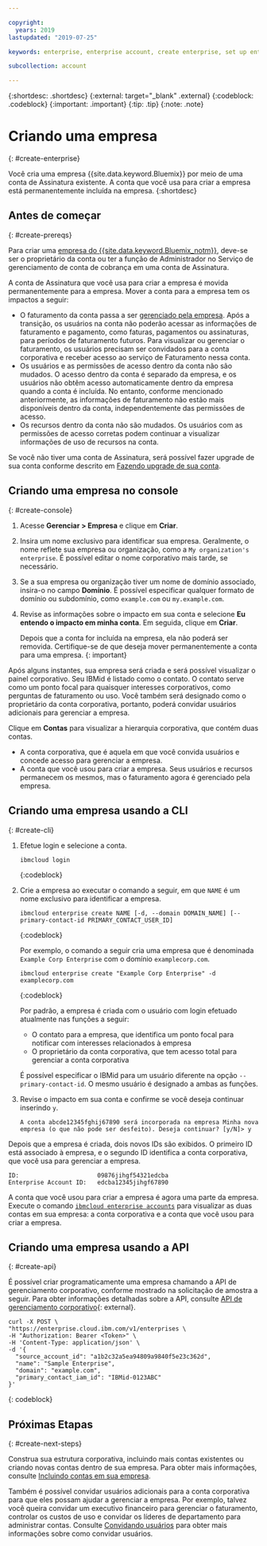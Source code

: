 ```yaml
---

copyright:
  years: 2019
lastupdated: "2019-07-25"

keywords: enterprise, enterprise account, create enterprise, set up enterprise, multiple account

subcollection: account

---
```


{:shortdesc: .shortdesc}
{:external: target="_blank" .external}
{:codeblock: .codeblock}
{:important: .important}
{:tip: .tip}
{:note: .note}

# Criando uma empresa
{: #create-enterprise}

Você cria uma empresa {{site.data.keyword.Bluemix}} por meio de uma conta de Assinatura existente. A conta que você usa para criar a empresa está permanentemente incluída na empresa.
{:shortdesc}

## Antes de começar
{: #create-prereqs}

Para criar uma [empresa do {{site.data.keyword.Bluemix_notm}}](/docs/account?topic=account-enterprise), deve-se ser o proprietário da conta ou ter a função de Administrador no Serviço de gerenciamento de conta de cobrança em uma conta de Assinatura.

A conta de Assinatura que você usa para criar a empresa é movida permanentemente para a empresa. Mover a conta para a empresa tem os impactos a seguir:
* O faturamento da conta passa a ser [gerenciado pela empresa](/docs/billing-usage?topic=billing-usage-enterprise). Após a transição, os usuários na conta não poderão acessar as informações de faturamento e pagamento, como faturas, pagamentos ou assinaturas, para períodos de faturamento futuros. Para visualizar ou gerenciar o faturamento, os usuários precisam ser convidados para a conta corporativa e receber acesso ao serviço de Faturamento nessa conta.
* Os usuários e as permissões de acesso dentro da conta não são mudados. O acesso dentro da conta é separado da empresa, e os usuários não obtêm acesso automaticamente dentro da empresa quando a conta é incluída. No entanto, conforme mencionado anteriormente, as informações de faturamento não estão mais disponíveis dentro da conta, independentemente das permissões de acesso.
* Os recursos dentro da conta não são mudados. Os usuários com as permissões de acesso corretas podem continuar a visualizar informações de uso de recursos na conta.

Se você não tiver uma conta de Assinatura, será possível fazer upgrade de sua conta conforme descrito em [Fazendo upgrade de sua conta](/docs/account?topic=account-upgrading-account).

## Criando uma empresa no console
{: #create-console}

1. Acesse **Gerenciar > Empresa** e clique em **Criar**.
1. Insira um nome exclusivo para identificar sua empresa. Geralmente, o nome reflete sua empresa ou organização, como a `My organization's enterprise`. É possível editar o nome corporativo mais tarde, se necessário.
1. Se a sua empresa ou organização tiver um nome de domínio associado, insira-o no campo **Domínio**. É possível especificar qualquer formato de domínio ou subdomínio, como `example.com` ou `my.example.com`.
1. Revise as informações sobre o impacto em sua conta e selecione **Eu entendo o impacto em minha conta**. Em seguida, clique em **Criar**.

   Depois que a conta for incluída na empresa, ela não poderá ser removida. Certifique-se de que deseja mover permanentemente a conta para uma empresa.
   {: important}

Após alguns instantes, sua empresa será criada e será possível visualizar o painel corporativo. Seu IBMid é listado como o contato. O contato serve como um ponto focal para quaisquer interesses corporativos, como perguntas de faturamento ou uso. Você também será designado como o proprietário da conta corporativa, portanto, poderá convidar usuários adicionais para gerenciar a empresa.

Clique em **Contas** para visualizar a hierarquia corporativa, que contém duas contas.

* A conta corporativa, que é aquela em que você convida usuários e concede acesso para gerenciar a empresa.
* A conta que você usou para criar a empresa. Seus usuários e recursos permanecem os mesmos, mas o faturamento agora é gerenciado pela empresa.

## Criando uma empresa usando a CLI
{: #create-cli}

1. Efetue login e selecione a conta.

   ```
   ibmcloud login
   ```
   {:codeblock}
1. Crie a empresa ao executar o comando a seguir, em que `NAME` é um nome exclusivo para identificar a empresa.

   ```
   ibmcloud enterprise create NAME [-d, --domain DOMAIN_NAME] [--primary-contact-id PRIMARY_CONTACT_USER_ID]
   ```
   {:codeblock}

   Por exemplo, o comando a seguir cria uma empresa que é denominada `Example Corp Enterprise` com o domínio `examplecorp.com`.

   ```
   ibmcloud enterprise create "Example Corp Enterprise" -d examplecorp.com
   ```
   {:codeblock}

   Por padrão, a empresa é criada com o usuário com login efetuado atualmente nas funções a seguir:
      * O contato para a empresa, que identifica um ponto focal para notificar com interesses relacionados à empresa
      * O proprietário da conta corporativa, que tem acesso total para gerenciar a conta corporativa

   É possível especificar o IBMid para um usuário diferente na opção `--primary-contact-id`. O mesmo usuário é designado a ambas as funções.
1. Revise o impacto em sua conta e confirme se você deseja continuar inserindo `y`.
   ```
   A conta abcde12345fghij67890 será incorporada na empresa Minha nova empresa (o que não pode ser desfeito). Deseja continuar? [y/N]> y
   ```

Depois que a empresa é criada, dois novos IDs são exibidos. O primeiro ID está associado à empresa, e o segundo ID identifica a conta corporativa, que você usa para gerenciar a empresa.

```
ID:                      09876jihgf54321edcba   
Enterprise Account ID:   edcba12345jihgf67890
```

A conta que você usou para criar a empresa é agora uma parte da empresa. Execute o comando [`ibmcloud enterprise accounts`](/docs/cli?topic=cloud-cli-ibmcloud_enterprise#ibmcloud_enterprise_accounts) para visualizar as duas contas em sua empresa: a conta corporativa e a conta que você usou para criar a empresa.

## Criando uma empresa usando a API
{: #create-api}

É possível criar programaticamente uma empresa chamando a API de gerenciamento corporativo, conforme mostrado na solicitação de amostra a seguir. Para obter informações detalhadas sobre a API, consulte [API de gerenciamento corporativo](https://{DomainName}/apidocs/enterprise-apis/enterprise#create-an-enterprise){: external}.

```
curl -X POST \
"https://enterprise.cloud.ibm.com/v1/enterprises \
-H "Authorization: Bearer <Token>" \
-H 'Content-Type: application/json' \
-d '{
  "source_account_id": "a1b2c32a5ea94809a9840f5e23c362d",
  "name": "Sample Enterprise",
  "domain": "example.com",
  "primary_contact_iam_id": "IBMid-0123ABC"
}'
```
{: codeblock}

## Próximas Etapas
{: #create-next-steps}

Construa sua estrutura corporativa, incluindo mais contas existentes ou criando novas contas dentro de sua empresa. Para obter mais informações, consulte [Incluindo contas em sua empresa](/docs/account?topic=account-enterprise-add).

Também é possível convidar usuários adicionais para a conta corporativa para que eles possam ajudar a gerenciar a empresa. Por exemplo, talvez você queira convidar um executivo financeiro para gerenciar o faturamento, controlar os custos de uso e convidar os líderes de departamento para administrar contas. Consulte [Convidando usuários](/docs/iam?topic=iam-iamuserinv) para obter mais informações sobre como convidar usuários.
